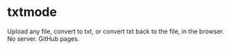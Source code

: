 # txtmode
Upload any file, convert to txt, or convert txt back to the file, in the browser. No server. GitHub pages.
